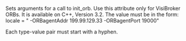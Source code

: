 Sets arguments for a call to init_orb. Use this attribute only for VisiBroker ORBs. It is available on C++, Version 3.2. The value must be in the form:
locale = " -ORBagentAddr 199.99.129.33 -ORBagentPort 19000"

Each type-value pair must start with a hyphen.